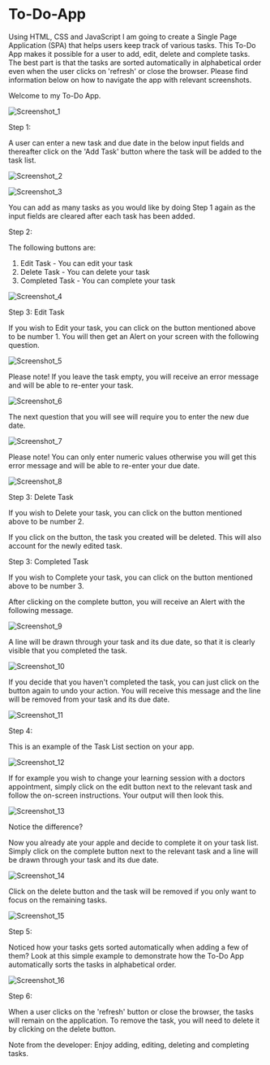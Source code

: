 # To-Do-App
Using  HTML, CSS and JavaScript I am going to create a Single Page Application (SPA) that helps users keep track of various tasks.
This To-Do App makes it possible for a user to add, edit, delete and complete tasks. The best part is that the tasks are sorted automatically in alphabetical order even when the user clicks on 'refresh' or close the browser.
Please find information below on how to navigate the app with relevant screenshots.

Welcome to my To-Do App.

![Screenshot_1](https://user-images.githubusercontent.com/115072704/228791793-b9f6bdc3-3540-45e1-8fe8-1be331f261e9.png)


Step 1:

A user can enter a new task and due date in the below input fields and thereafter click on the 'Add Task' button where the task will be added to the task list.

![Screenshot_2](https://user-images.githubusercontent.com/115072704/228794120-d9497afd-8310-479f-8720-aad81500a522.png)

![Screenshot_3](https://user-images.githubusercontent.com/115072704/228794440-66618aa1-7523-46b2-909b-32333b112fb9.png)

You can add as many tasks as you would like by doing Step 1 again as the input fields are cleared after each task has been added.


Step 2:

The following buttons are: 
1) Edit Task - You can edit your task
2) Delete Task  - You can delete your task
3) Completed Task  - You can complete your task

![Screenshot_4](https://user-images.githubusercontent.com/115072704/228795643-eb2eabce-7ebc-4181-b442-e617f5a2e4a1.png)


Step 3: Edit Task


If you wish to Edit your task, you can click on the button mentioned above to be number 1.
You will then get an Alert on your screen with the following question.

![Screenshot_5](https://user-images.githubusercontent.com/115072704/228797750-df45cbe3-d57b-4cb0-a10f-0321424d4ccc.png)

Please note! If you leave the task empty, you will receive an error message and will be able to re-enter your task.

![Screenshot_6](https://user-images.githubusercontent.com/115072704/228797960-f486c200-4ea9-485a-938d-9e577b32e0eb.png)

The next question that you will see will require you to enter the new due date.

![Screenshot_7](https://user-images.githubusercontent.com/115072704/228798597-df6bc896-0a7e-4f3a-af8d-5903414bf5e2.png)

Please note! You can only enter numeric values otherwise you will get this error message and will be able to re-enter your due date.

![Screenshot_8](https://user-images.githubusercontent.com/115072704/228798924-4cde7bfa-7406-4043-afde-859ab0d4bf45.png)




Step 3: Delete Task



If you wish to Delete your task, you can click on the button mentioned above to be number 2.

If you click on the button, the task you created will be deleted. This will also account for the newly edited task.




Step 3: Completed Task



If you wish to Complete your task, you can click on the button mentioned above to be number 3.

After clicking on the complete button, you will receive an Alert with the following message.

![Screenshot_9](https://user-images.githubusercontent.com/115072704/228800460-b69f8aac-2139-4c44-9256-fa9150b75cce.png)

A line will be drawn through your task and its due date, so that it is clearly visible that you completed the task.

![Screenshot_10](https://user-images.githubusercontent.com/115072704/228800936-e65e848b-cc70-41e6-a970-86f100ca1fe0.png)


If you decide that you haven't completed the task, you can just click on the button again to undo your action. You will receive this message and the line will be removed from your task and its due date.

![Screenshot_11](https://user-images.githubusercontent.com/115072704/228801128-f3dc956b-efab-411f-8708-1cd416dd5bb7.png)


Step 4:

This is an example of the Task List section on your app.

![Screenshot_12](https://user-images.githubusercontent.com/115072704/228803411-8b13ec9f-ea9b-4869-b964-eaaf8f787717.png)

If for example you wish to change your learning session with a doctors appointment, simply click on the edit button next to the relevant task and follow the on-screen instructions. Your output will then look this.

![Screenshot_13](https://user-images.githubusercontent.com/115072704/228803951-58a739ee-fda4-4457-83bd-591421453387.png)

Notice the difference?

Now you already ate your apple and decide to complete it on your task list. Simply click on the complete button next to the relevant task and a line will be drawn through your task and its due date.

![Screenshot_14](https://user-images.githubusercontent.com/115072704/228804437-256bb30c-bac1-425a-aac3-b2a659c9b0bd.png)

Click on the delete button and the task will be removed if you only want to focus on the remaining tasks.

![Screenshot_15](https://user-images.githubusercontent.com/115072704/228804720-6d915ea3-739e-4745-98a7-7d0adac1e2a0.png)


Step 5:

Noticed how your tasks gets sorted automatically when adding a few of them?
Look at this simple example to demonstrate how the To-Do App automatically sorts the tasks in alphabetical order.

![Screenshot_16](https://user-images.githubusercontent.com/115072704/228806314-e27c22f9-1490-4aab-a8c9-b65903b853e4.png)

Step 6:

When a user clicks on the 'refresh' button or close the browser, the tasks will remain on the application. 
To remove the task, you will need to delete it by clicking on the delete button.


Note from the developer:
Enjoy adding, editing, deleting and completing tasks.
